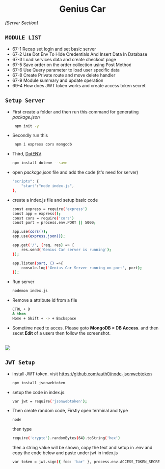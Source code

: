 <div align='center'>

# Genius Car
</div>

<p align='left'><i>[Server Section]</i></p>

## `MODULE LIST`
- 67-1 Recap set login and set basic server
- 67-2 Use Dot Env To Hide Credentials And Insert Data In Database
- 67-3 Load services data and create checkout page
- 67-5 Save order on the order collection using Post Method
- 67-6 Use Query parameter to load user specific data
- 67-8 Create Private route and move delete handler
- 67-9 Module summary and update operation
- 69-4 How does JWT token works and create access token secret

## `Setup Server`
- First create a folder and then run this command for generating <i>package.json</i>
    ```bash
     npm init -y
    ```
- Secondly run this
    ```bash
     npm i express cors mongodb
    ```
- Third, [DotENV](https://www.npmjs.com/package/dotenv)
    ```bash
    npm install dotenv --save
    ```

- open <i>package.json</i> file and add the code (it's need for server) 
    ```bash
    "scripts": {
        "start":"node index.js",
    },
    ```

- create a index.js file and setup basic code 
    ```bash
    const express = require('express')
    const app = express();
    const cors = require('cors')
    const port = process.env.PORT || 5000;

    app.use(cors());
    app.use(express.json());

    app.get('/', (req, res) => {
        res.send('Genius Car server is running');
    });

    app.listen(port, () =>{
        console.log('Genius Car Server running on port', port);
    });
    ```

- Run server
    ```bash
    nodemon index.js
    ```
- Remove a attribute id from a file
    ```bash
    CTRL + D
    & then
    Home + Shift + -> + Backspace
    ```

- Sometime need to acces. Please goto <b> MongoDB > DB Access</b>. and then secet <b>Edit</b> of a users then follow the screenshot. <br/><br/>
<img src="https://snipboard.io/h8c3tx.jpg" />

## `JWT Setup`
- install JWT token. visit https://github.com/auth0/node-jsonwebtoken
    ```bash
    npm install jsonwebtoken
    ```
- setup the code in index.js
    ```bash
    var jwt = require('jsonwebtoken');
    ```
- Then create random code, Firstly open terminal and type 
    ```bash
    node
    ```
    then type 
    ```bash
    require('crypto').randomBytes(64).toString('hex')
    ```
    then a string value will be shown, copy the text and setup in .env and copy the code below and paste under jwt in index.js <br>
    ```bash
    var token = jwt.sign({ foo: 'bar' }, process.env.ACCESS_TOKEN_SECRET);
    ```

